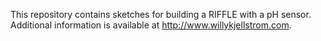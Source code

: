 This repository contains sketches for building a RIFFLE with a pH sensor. Additional information is available at http://www.willykjellstrom.com.
